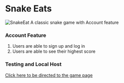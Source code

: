 # Snake Eats
![SnakeEat](https://user-images.githubusercontent.com/66818697/117926351-35a67880-b32b-11eb-86f2-eb250dc6fcd2.png)
A classic snake game with Account feature
### Account Feature
1. Users are able to sign up and log in
1. Users are able to see their highest score
### Testing and Local Host
[Click here to be directed to the game page](https://icelenaugust.github.io/snakeeats)
